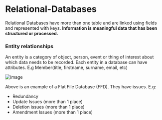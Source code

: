 # Relational-Databases

 Relational Databases have more than one table and are linked using fields and represented with keys. **Information is meaningful data that has been structured or processed.**
 
 ### Entity relationships
 
 An entity is a category of object, person, event or thing of interest about which data needs to be recorded. Each entity in a database can have attributes. E.g Member(title, firstname, surname, email, etc)
 
 
 ![image](https://user-images.githubusercontent.com/110039102/227191389-b16aa4a4-de79-4b06-a038-03713f60f0ce.png)

Above is an example of a Flat File Database (FFD). They have issues. E.g:

- Redundancy
- Update Issues (more than 1 place)
- Deletion issues (more than 1 place)
- Amendment Issues (more than 1 place)
